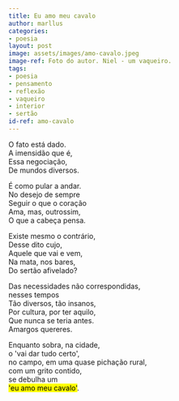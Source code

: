 ```yaml
---
title: Eu amo meu cavalo
author: marllus
categories:
- poesia
layout: post
image: assets/images/amo-cavalo.jpeg
image-ref: Foto do autor. Niel - um vaqueiro.
tags:
- poesia
- pensamento
- reflexão
- vaqueiro
- interior
- sertão
id-ref: amo-cavalo
---
```


O fato está dado.<br>
A imensidão que é,<br>
Essa negociação,<br>
De mundos diversos.

É como pular a andar.<br>
No desejo de sempre<br>
Seguir o que o coração<br>
Ama, mas, outrossim,<br>
O que a cabeça pensa.

Existe mesmo o contrário,<br>
Desse dito cujo,<br>
Aquele que vai e vem,<br>
Na mata, nos bares,<br>
Do sertão afivelado?

Das necessidades não correspondidas, <br>nesses tempos<br>
Tão diversos, tão insanos,<br>
Por cultura, por ter aquilo,<br>
Que nunca se teria antes.<br>
Amargos quereres.

Enquanto sobra, na cidade,<br>o 'vai dar tudo certo',<br>no campo, em uma quase pichação rural, <br>com um grito contido,<br>se debulha um<br>
<mark>'eu amo meu cavalo'</mark>.
